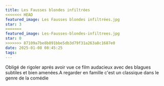 ```yaml
---
title: Les Fausses blondes infiltrées
<<<<<<< HEAD
featured_image: Les Fausses blondes infiltrées.jpg
star: 3
=======
featured_image: Les-Fausses-blondes-infiltrees.jpg
star: 0
>>>>>>> 87109a7be8b091bbe5db3d79f31a263a8c1687e0
date: 2025-01-08 08:45:25
tags:
---
```

Obligé de rigoler aprés avoir vue ce film audacieux avec des blagues subtiles et bien amenées.A regarder en famille c'est un classique dans le genre de la comédie 